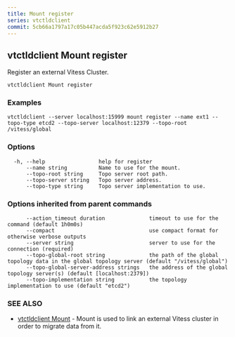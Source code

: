 ```yaml
---
title: Mount register
series: vtctldclient
commit: 5cb66a1797a17c05b447acda5f923c62e5912b27
---
```

## vtctldclient Mount register

Register an external Vitess Cluster.

```
vtctldclient Mount register
```

### Examples

```
vtctldclient --server localhost:15999 mount register --name ext1 --topo-type etcd2 --topo-server localhost:12379 --topo-root /vitess/global
```

### Options

```
  -h, --help                 help for register
      --name string          Name to use for the mount.
      --topo-root string     Topo server root path.
      --topo-server string   Topo server address.
      --topo-type string     Topo server implementation to use.
```

### Options inherited from parent commands

```
      --action_timeout duration              timeout to use for the command (default 1h0m0s)
      --compact                              use compact format for otherwise verbose outputs
      --server string                        server to use for the connection (required)
      --topo-global-root string              the path of the global topology data in the global topology server (default "/vitess/global")
      --topo-global-server-address strings   the address of the global topology server(s) (default [localhost:2379])
      --topo-implementation string           the topology implementation to use (default "etcd2")
```

### SEE ALSO

* [vtctldclient Mount](./vtctldclient_mount/)	 - Mount is used to link an external Vitess cluster in order to migrate data from it.

